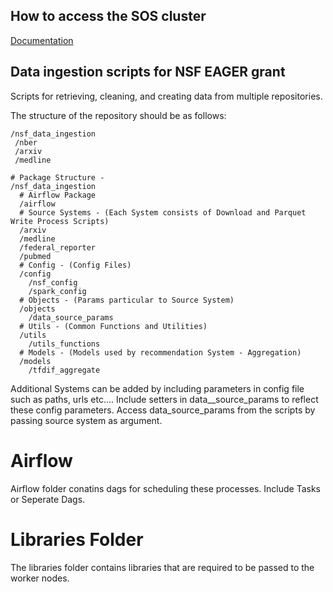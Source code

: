 ## How to access the SOS cluster

[Documentation](https://github.com/sciosci/nsf_data_ingestion/wiki/Accessing-and-running-jobs-in-the-SOS-cluster)

## Data ingestion scripts for NSF EAGER grant

Scripts for retrieving, cleaning, and creating data from multiple repositories.

The structure of the repository should be as follows:

```
/nsf_data_ingestion
 /nber
 /arxiv
 /medline
```

```
# Package Structure - 
/nsf_data_ingestion
  # Airflow Package 
  /airflow
  # Source Systems - (Each System consists of Download and Parquet Write Process Scripts)
  /arxiv
  /medline
  /federal_reporter
  /pubmed
  # Config - (Config Files)
  /config
    /nsf_config
    /spark_config
  # Objects - (Params particular to Source System)
  /objects
    /data_source_params
  # Utils - (Common Functions and Utilities)
  /utils
    /utils_functions
  # Models - (Models used by recommendation System - Aggregation)
  /models
    /tfdif_aggregate  
 ```
 Additional Systems can be added by including parameters in config file such as paths, urls etc....
 Include setters in data__source_params to reflect these config parameters.
 Access data_source_params from the scripts by passing source system as argument.
  
 # Airflow
  Airflow folder conatins dags for scheduling these processes.
  Include Tasks or Seperate Dags.

 # Libraries Folder
  The libraries folder contains libraries that are required to be passed to the worker nodes.
   
  
  
 
  
